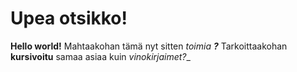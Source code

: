 # Upea otsikko!

__Hello world!__ Mahtaakohan tämä nyt sitten _toimia **?**_
Tarkoittaakohan **kursivoitu** samaa asiaa kuin _vinokirjaimet?__

